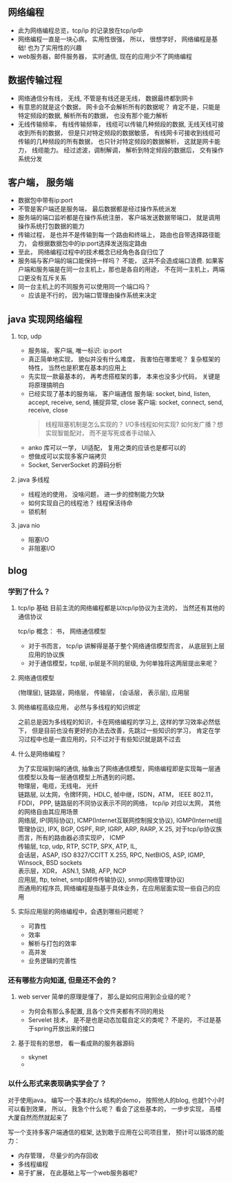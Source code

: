 
## 网络编程
- 此为网络编程总览，tcp/ip 的记录放在tcp/ip中 
- 网络编程一直是一块心病， 实用性很强， 所以， 很想学好， 网络编程是基础! 也为了实用性的兴趣
- web服务器，邮件服务器， 实时通信, 现在的应用少不了网络编程

## 数据传输过程
- 网络通信分有线， 无线, 不管是有线还是无线， 数据最终都到网卡
- 有意思的就是这个数据， 网卡会不会解析所有的数据呢？ 肯定不是，只能是特定频段的数据, 解析所有的数据， 也没有那个能力解析
- 无线传输频率， 有线传输频率， 线缆可以传输几种频段的数据, 无线天线可接收到所有的数据， 但是只对特定频段的数据敏感， 有线网卡可接收到线缆可传输的几种频段的所有数据， 也只针对特定频段的数据解析， 这就是网卡能力， 线缆能力。 经过滤波，调制解调， 解析到特定频段的数据后， 交有操作系统分发

## 客户端， 服务端
- 数据包中带有ip:port
- 不管是客户端还是服务端， 最后数据都是经过操作系统派发
- 服务端的端口监听都是在操作系统注册， 客户端发送数据带端口， 就是调用操作系统打包数据的能力
- 传输过程， 是也并不是传输到每一个路由和终端上， 路由也自带选择路径能力， 会根据数据包中的ip:port选择发送指定路由
- 至此， 网络编程过程中的技术概念已经角色各自归位了
- 服务端与客户端的端口能保持一样吗？ 不能， 这并不会造成端口浪费. 如果客户端和服务端是在同一台主机上，那也是各自的用途， 不在同一主机上，两端口更没有互斥关系 
- 同一台主机上的不同服务可以使用同一个端口吗？ 
    * 应该是不行的， 因为端口管理由操作系统来决定

## java 实现网络编程 
1. tcp, udp
    - 服务端， 客户端, 唯一标识: ip:port
    - 真正简单地实现， 貌似并没有什么难度， 我害怕在哪里呢？ 复杂框架的特性， 当然也是积累在基本的应用上
    - 先实现一款最基本的， 再考虑搭框架的事， 本来也没多少代码， 关键是将原理搞明白
    - 已经实现了基本的服务端， 客户端通信
        服务端: socket, bind, listen, accept, receive, send, 捕捉异常, close
        客户端: socket, connect, send, receive, close
        > 线程阻塞机制是怎么实现的？
        > I/O多线程如何实现?
        > 如何发广播？想实现智能配对， 而不是写死或者手动输入
    - anko 库可以一学， UI适配， 复用之类的应该也是都可以的
    - 想做成可以实现多客户端拷贝
    - Socket, ServerSocket 的源码分析

2. java 多线程
    - 线程池的使用， 没啥问题， 进一步的控制能力欠缺
    - 如何实现自己的线程池？ 线程保活待命
    - 锁机制

3. java nio
    - 阻塞I/O
    - 非阻塞I/O

## blog
### 学到了什么？
1. tcp/ip 基础
    目前主流的网络编程都是以tcp/ip协议为主流的， 当然还有其他的通信协议

    tcp/ip 概念： 书， 网络通信模型
    - 对于书而言， tcp/ip 讲解得是基于整个网络通信模型而言， 从底层到上层应用的协议族
    - 对于通信模型，tcp层, ip层是不同的层级, 为何单独将这两层提出来呢？

2. 网络通信模型

    (物理层), 链路层，网络层， 传输层， (会话层， 表示层), 应用层

3. 网络编程高级应用， 必然与多线程的知识绑定

    之前总是因为多线程的知识，卡在网络编程的学习上, 这样的学习效率必然低下， 但是目前也没有更好的办法去改善，先跳过一些知识的学习， 肯定在学习过程中也是一直应用的，只不过对于有些知识就是跳不过去 

4. 什么是网络编程？

    为了实现端到端的通信, 抽象出了网络通信模型，网络编程即是实现每一层通信模型以及每一层通信模型上所遇到的问题。<br>
    物理层，电缆，无线电， 光纤 <br>
    链路层, 以太网，令牌环网，HDLC, 帧中继，ISDN，ATM， IEEE 802.11， FDDI， PPP, 链路层的不同协议表示不同的网络， tcp/ip 对应以太网， 其他的网络自由其应用场景 <br>
    网络层, IP(网际协议), ICMP(Internet互联网控制报文协议), IGMP(Internet组管理协议), IPX, BGP, OSPF, RIP, IGRP, ARP, RARP, X.25, 对于tcp/ip协议族而言，所有的路由器必须实现IP， ICMP <br>
    传输层, tcp, udp, RTP, SCTP, SPX, ATP, IL, <br>
    会话层，ASAP, ISO 8327/CCITT X.255, RPC, NetBIOS, ASP, IGMP, Winsock, BSD sockets <br>
    表示层，XDR， ASN.1, SMB, AFP, NCP <br>
    应用层, ftp, telnet, smtp(邮件传输协议), snmp(网络管理协议) <br>
    而通用的程序员, 网络编程是指基于具体业务，在应用层面实现一些自己的应用

5. 实际应用层的网络编程中，会遇到哪些问题呢？
    - 可靠性
    - 效率
    - 解析与打包的效率
    - 高并发
    - 业务逻辑的完善性

### 还有哪些方向知道, 但是还不会的？
1. web server 简单的原理是懂了， 那么是如何应用到企业级的呢？ 
    - 为何会有那么多配置, 且各个文件夹都有不同的用处
    - Servelet 技术， 是不是也是动态加载自定义的类呢？ 不是的， 不过是基于spring开放出来的接口

2. 基于现有的思想， 看一看成熟的服务器源码
    - skynet 
    - 

### 以什么形式来表现确实学会了？
对于使用java， 编写一个基本的c/s 结构的demo， 按照他人的blog, 也就1个小时可以看到效果， 所以， 我急个什么呢？ 看会了这些基本的， 一步步实现， 高楼大厦自然而然就起来了

写一个支持多客户端通信的框架, 达到敢于应用在公司项目里， 预计可以锻炼的能力：
- 内存管理， 尽量少的内存回收
- 多线程编程
- 易于扩展， 在此基础上写一个web服务器呢? 
